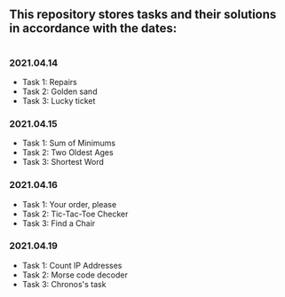 ## This repository stores tasks and their solutions in accordance with the dates:
#
### 2021.04.14
- Task 1: Repairs
- Task 2: Golden sand
- Task 3: Lucky ticket
### 2021.04.15
- Task 1: Sum of Minimums
- Task 2: Two Oldest Ages
- Task 3: Shortest Word
### 2021.04.16
- Task 1: Your order, please
- Task 2: Tic-Tac-Toe Checker
- Task 3: Find a Chair
### 2021.04.19
- Task 1: Count IP Addresses
- Task 2: Morse code decoder
- Task 3: Chronos's task